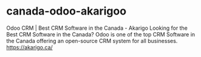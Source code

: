 # canada-odoo-akarigoo
Odoo CRM | Best CRM Software in the Canada - Akarigo
Looking for the Best CRM Software in the Canada? Odoo is one of the top CRM Software in the Canada  offering an open-source CRM system for all businesses.
https://akarigo.ca/
